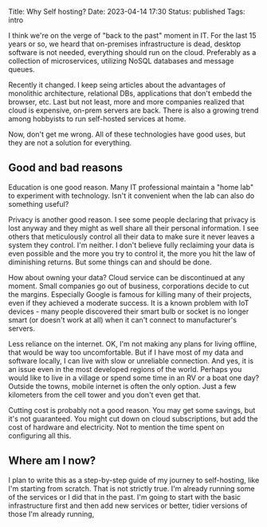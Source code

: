 Title: Why Self hosting?
Date: 2023-04-14 17:30
Status: published
Tags: intro

I think we're on the verge of "back to the past" moment in IT. For the last 15 years or so, we heard that on-premises infrastructure is dead,
desktop software is not needed, everything should run on the cloud. Preferably as a collection of microservices, utilizing NoSQL databases
and message queues.

Recently it changed. I keep seing articles about the advantages of monolithic architecture, relational DBs, applications that don't embedd the
browser, etc. Last but not least, more and more companies realized that cloud is expensive, on-prem servers are back. 
There is also a growing trend among hobbyists to run self-hosted services at home.

Now, don't get me wrong. All of these technologies have good uses, but they are not a solution for everything.

## Good and bad reasons

Education is one good reason. Many IT professional maintain a "home lab" to experiment with technology. Isn't it convenient when the lab
can also do something useful? 

Privacy is another good reason. I see some people  declaring that privacy is lost anyway and they might as well share all their personal information.
I see others that meticulously control all their data to make sure it never leaves a system they control. I'm neither. I don't believe fully reclaiming
your data is even possible and the more you try to control it, the more you hit the law of diminishing returns. But some things can and should be
done.

How about owning your data? Cloud service can be discontinued at any moment. Small companies go out of business, corporations
decide to cut the margins. Especially Google is famous for killing many of their projects, even if they achieved a moderate success.
It is a known problem with IoT devices - many people discovered their smart bulb or socket is no longer smart (or doesn't work at all)
when it can't connect to manufacturer's servers. 

Less reliance on the internet. OK, I'm not making any plans for living offline, that would be way too uncomfortable. But if I have most
of my data and software locally, I can live with slow or unreliable connection. And yes, it is an issue even in the most developed regions
of the world. Perhaps you would like to live in a village or spend some time in an RV or a boat one day? Outside the towns, mobile
internet is often the only option. Just a few kilometers from the cell tower and you don't even get that. 

Cutting cost is probably not a good reason. You may get some savings, but it's not guaranteed. You might cut down on cloud subscriptions,
but add the cost of hardware and electricity. Not to mention the time spent on configuring all this.



## Where am I now?

I plan to write this as a step-by-step guide of my journey to self-hosting, like I'm starting from scratch. That is not strictly true. 
I'm already running some of the services or I did that in the past. I'm going to start with the basic infrastructure first and then 
add new services or better, tidier versions of those I'm already running,
